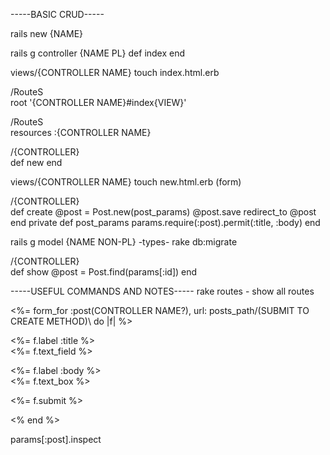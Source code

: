-----BASIC CRUD-----

rails new {NAME}

rails g controller {NAME PL}
def index end

views/{CONTROLLER NAME} touch index.html.erb

/RouteS\
root '{CONTROLLER NAME}#index{VIEW}'

/RouteS\
resources :{CONTROLLER NAME}

/{CONTROLLER}\
def new end

views/{CONTROLLER NAME} touch new.html.erb (form)


/{CONTROLLER}\
def create
@post = Post.new(post_params)
@post.save
redirect_to @post
end
private def post_params params.require(:post).permit(:title, :body) end

rails g model {NAME NON-PL} -types-
rake db:migrate

/{CONTROLLER}\
def show @post = Post.find(params[:id]) end

-----USEFUL COMMANDS AND NOTES-----
rake routes - show all routes

<%= form_for :post(CONTROLLER NAME?), url: posts_path/(SUBMIT TO CREATE METHOD)\ do |f| %>
<p>
<%= f.label :title %><br>
<%= f.text_field %>
</p>
<p>
<%= f.label :body %><br>
<%= f.text_box %>
</p>
<p>
<%= f.submit %>
</p>
<% end %>

params[:post].inspect
